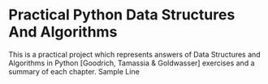 # Practical Python Data Structures And Algorithms

This is a practical project which represents answers of Data Structures and Algorithms in Python [Goodrich, Tamassia & Goldwasser] exercises and a summary of each chapter.
Sample Line
